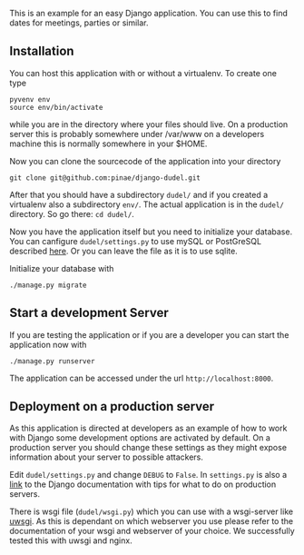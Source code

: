 This is an example for an easy Django application. You can use this to find dates for meetings, parties or similar.

Installation
------------
You can host this application with or without a virtualenv. To create one type

    pyvenv env
    source env/bin/activate
    
while you are in the directory where your files should live. On a production server this is probably somewhere under 
/var/www on a developers machine this is normally somewhere in your $HOME.

Now you can clone the sourcecode of the application into your directory

    git clone git@github.com:pinae/django-dudel.git
    
After that you should have a subdirectory `dudel/` and if you created a virtualenv also a subdirectory `env/`. The
actual application is in the `dudel/` directory. So go there: `cd dudel/`.

Now you have the application itself but you need to initialize your database. You can canfigure `dudel/settings.py`
to use mySQL or PostGreSQL described 
[here](https://docs.djangoproject.com/en/1.7/ref/databases/ "Django database documentation"). 
Or you can leave the file as it is to use sqlite.

Initialize your database with

    ./manage.py migrate

Start a development Server
--------------------------
If you are testing the application or if you are a developer you can start the application now with

    ./manage.py runserver
    
The application can be accessed under the url `http://localhost:8000`.

Deployment on a production server
---------------------------------
As this application is directed at developers as an example of how to work with Django some development options are
activated by default. On a production server you should change these settings as they might expose information about
your server to possible attackers.

Edit `dudel/settings.py` and change `DEBUG` to `False`. In `settings.py` is also a 
[link](https://docs.djangoproject.com/en/1.7/howto/deployment/checklist/) to the Django documentation with tips for 
what to do on production servers.

There is wsgi file (`dudel/wsgi.py`) which you can use with a wsgi-server like 
[uwsgi](https://uwsgi-docs.readthedocs.org/en/latest/ "uwsgi website and documentation"). As this is dependant on
which webserver you use please refer to the documentation of your wsgi and webserver of your choice. We successfully 
tested this with uwsgi and nginx.

